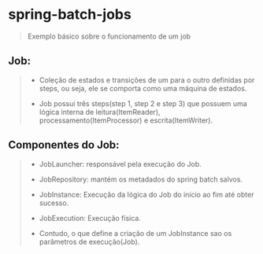 # spring-batch-jobs
> Exemplo básico sobre o funcionamento de um job
>
## Job:
> - Coleção de estados e transições de um para o outro definidas por steps, ou seja, ele se comporta como uma máquina de estados.
>
> - Job possui três steps(step 1, step 2 e step 3) que possuem uma lógica interna de leitura(ItemReader), processamento(ItemProcessor) e escrita(ItemWriter).

## Componentes do Job:
> - JobLauncher: responsável pela execução do Job.
>
> - JobRepository: mantém os metadados do spring batch salvos.
>
> - JobInstance: Execução da lógica do Job do início ao fim até obter sucesso.
>
> - JobExecution: Execução física.
>
> - Contudo, o que define a criação de um JobInstance sao os parâmetros de execução(Job).
